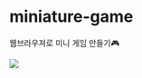# miniature-game
웹브라우져로 미니 게임 만들기🎮

<img src="https://img.shields.io/badge/HTML5-#E34F26?style=flat-square&logo=HTML5&logoColor=white">
